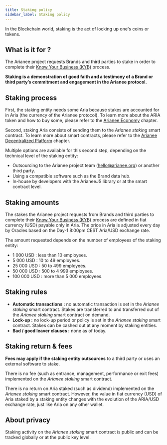 ```yaml
---
title: Staking policy
sidebar_label: Staking policy
---
```


In the Blockchain world, staking is the act of locking up one's coins or tokens.

## **What is it for ?**

The Arianee project requests Brands and third parties to stake in order to complete their [Know Your Business (KYB)](KYBprocess) process.

**Staking is a demonstration of good faith and a testimony of a Brand or third party’s commitment and engagement in the Arianee protocol.**

## **Staking process**

First, the staking entity needs some Aria because stakes are accounted for in Aria (the currency of the Arianee protocol). To learn more about the ARIA token and how to buy some, please refer to the [Arianee Economy](AriaEconomy) chapter.

Second, staking Aria consists of sending them to the *Arianee staking* smart contract. To learn more about smart contracts, please refer to the [Arianee Decentralized Platform](ArianeeDecentralized) chapter.

Multiple options are available for this second step, depending on the technical level of the staking entity:

- Outsourcing to the Arianee project team ([hello@arianee.org](mailto:hello@arianee.org)) or another third party.
- Using a compatible software such as the Brand data hub.
- In-house by developers with the ArianeeJS library or at the smart contract level.

## **Staking amounts**

The stakes the Arianee project requests from Brands and third parties to complete their [Know Your Business (KYB)](KYBprocess) process are defined in fiat currency (USD) payable only in Aria. The price in Aria is adjusted every day by Oracles based on the Day-1 8:00pm CEST Aria/USD exchange rate.

The amount requested depends on the number of employees of the staking entity:

- 1 000 USD : less than 10 employees.
- 5 000 USD : 10 to 49 employees.
- 25 000 USD : 50 to 499 employees.
- 50 000 USD : 500 to 4 999 employees.
- 100 000 USD : more than 5 000 employees.

## **Staking rules**

- **Automatic transactions :** no automatic transaction is set in the *Arianee staking* smart contract. Stakes are transferred to and transferred out of the *Arianee staking* smart contract on demand.
- **Lock-up :** no lock-up period or policy is set in the *Arianee staking* smart contract. Stakes can be cashed out at any moment by staking entities.
- **Bad / good leaver clauses :** none as of today.

## **Staking return & fees**

**Fees may apply if the staking entity outsources** to a third party or uses an external software to stake. 

There is no fee (such as entrance, management, performance or exit fees) implemented on the *Arianee staking* smart contract.

There is no return on Aria staked (such as dividend) implemented on the *Arianee staking* smart contract. However, the value in fiat currency (USD) of Aria staked by a staking entity changes with the evolution of the ARIA/USD exchange rate, just like Aria on any other wallet.

## **About privacy**

Staking activity on the *Arianee staking* smart contract is public and can be tracked globally or at the public key level.
